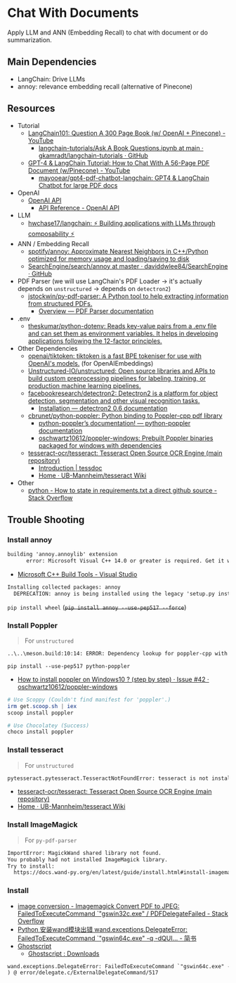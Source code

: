 # Chat With Documents

Apply LLM and ANN (Embedding Recall) to chat with document or do summarization.

## Main Dependencies

* LangChain: Drive LLMs
* annoy: relevance embedding recall (alternative of Pinecone)

## Resources

* Tutorial
  * [LangChain101: Question A 300 Page Book (w/ OpenAI + Pinecone) - YouTube](https://www.youtube.com/watch?v=h0DHDp1FbmQ)
    * [langchain-tutorials/Ask A Book Questions.ipynb at main · gkamradt/langchain-tutorials · GitHub](https://github.com/gkamradt/langchain-tutorials/blob/main/data_generation/Ask%20A%20Book%20Questions.ipynb)
  * [GPT-4 & LangChain Tutorial: How to Chat With A 56-Page PDF Document (w/Pinecone) - YouTube](https://www.youtube.com/watch?v=ih9PBGVVOO4)
    * [mayooear/gpt4-pdf-chatbot-langchain: GPT4 & LangChain Chatbot for large PDF docs](https://github.com/mayooear/gpt4-pdf-chatbot-langchain)
* OpenAI
  * [OpenAI API](https://openai.com/blog/openai-api)
    * [API Reference - OpenAI API](https://platform.openai.com/docs/api-reference)
* LLM
  * [hwchase17/langchain: ⚡ Building applications with LLMs through composability ⚡](https://github.com/hwchase17/langchain)
* ANN / Embedding Recall
  * [spotify/annoy: Approximate Nearest Neighbors in C++/Python optimized for memory usage and loading/saving to disk](https://github.com/spotify/annoy)
  * [SearchEngine/search/annoy at master · daviddwlee84/SearchEngine · GitHub](https://github.com/daviddwlee84/SearchEngine/tree/master/search/annoy)
* PDF Parser (we will use LangChain's PDF Loader -> it's actually depends on `unstructured` -> depends on `detectron2`)
  * [jstockwin/py-pdf-parser: A Python tool to help extracting information from structured PDFs.](https://github.com/jstockwin/py-pdf-parser)
    * [Overview — PDF Parser documentation](https://py-pdf-parser.readthedocs.io/en/latest/overview.html)
* .env
  * [theskumar/python-dotenv: Reads key-value pairs from a .env file and can set them as environment variables. It helps in developing applications following the 12-factor principles.](https://github.com/theskumar/python-dotenv)
* Other Dependencies
  * [openai/tiktoken: tiktoken is a fast BPE tokeniser for use with OpenAI's models.](https://github.com/openai/tiktoken) (for OpenAIEmbeddings)
  * [Unstructured-IO/unstructured: Open source libraries and APIs to build custom preprocessing pipelines for labeling, training, or production machine learning pipelines.](https://github.com/Unstructured-IO/unstructured)
  * [facebookresearch/detectron2: Detectron2 is a platform for object detection, segmentation and other visual recognition tasks.](https://github.com/facebookresearch/detectron2)
    * [Installation — detectron2 0.6 documentation](https://detectron2.readthedocs.io/en/latest/tutorials/install.html)
  * [cbrunet/python-poppler: Python binding to Poppler-cpp pdf library](https://github.com/cbrunet/python-poppler)
    * [python-poppler’s documentation! — python-poppler documentation](https://cbrunet.net/python-poppler/)
    * [oschwartz10612/poppler-windows: Prebuilt Poppler binaries packaged for windows with dependencies](https://github.com/oschwartz10612/poppler-windows/)
  * [tesseract-ocr/tesseract: Tesseract Open Source OCR Engine (main repository)](https://github.com/tesseract-ocr/tesseract)
    * [Introduction | tessdoc](https://tesseract-ocr.github.io/tessdoc/Installation.html)
    * [Home · UB-Mannheim/tesseract Wiki](https://github.com/UB-Mannheim/tesseract/wiki)
* Other
  * [python - How to state in requirements.txt a direct github source - Stack Overflow](https://stackoverflow.com/questions/16584552/how-to-state-in-requirements-txt-a-direct-github-source)

## Trouble Shooting

### Install annoy

```txt
building 'annoy.annoylib' extension
      error: Microsoft Visual C++ 14.0 or greater is required. Get it with "Microsoft C++ Build Tools": https://visualstudio.microsoft.com/visual-cpp-build-tools/
```

* [Microsoft C++ Build Tools - Visual Studio](https://visualstudio.microsoft.com/visual-cpp-build-tools/)

```txt
Installing collected packages: annoy
  DEPRECATION: annoy is being installed using the legacy 'setup.py install' method, because it does not have a 'pyproject.toml' and the 'wheel' package is not installed. pip 23.1 will enforce this behaviour change. A possible replacement is to enable the '--use-pep517' option. Discussion can be found at https://github.com/pypa/pip/issues/8559
```

`pip install wheel` (~~`pip install annoy --use-pep517 --force`~~)

### Install Poppler

> For `unstructured`

```txt
..\..\meson.build:10:14: ERROR: Dependency lookup for poppler-cpp with method 'pkgconfig' failed: Pkg-config binary for machine 1 not found. Giving up.
```

`pip install --use-pep517 python-poppler`

* [How to install poppler on Windows10 ? (step by step) · Issue #42 · oschwartz10612/poppler-windows](https://github.com/oschwartz10612/poppler-windows/issues/42)

```powershell
# Use Scoppy (Couldn't find manifest for 'poppler'.)
irm get.scoop.sh | iex
scoop install poppler

# Use Chocolatey (Success)
choco install poppler
```

### Install tesseract

> For `unstructured`

```txt
pytesseract.pytesseract.TesseractNotFoundError: tesseract is not installed or it's not in your PATH. See README file for more information.
```

* [tesseract-ocr/tesseract: Tesseract Open Source OCR Engine (main repository)](https://github.com/tesseract-ocr/tesseract)
* [Home · UB-Mannheim/tesseract Wiki](https://github.com/UB-Mannheim/tesseract/wiki)

### Install ImageMagick

> For `py-pdf-parser`

```txt
ImportError: MagickWand shared library not found.
You probably had not installed ImageMagick library.
Try to install:
  https://docs.wand-py.org/en/latest/guide/install.html#install-imagemagick-on-windows
```

### Install

* [image conversion - Imagemagick Convert PDF to JPEG: FailedToExecuteCommand `"gswin32c.exe" / PDFDelegateFailed - Stack Overflow](https://stackoverflow.com/questions/32466112/imagemagick-convert-pdf-to-jpeg-failedtoexecutecommand-gswin32c-exe-pdfdel)
* [Python 安装wand模块出错 wand.exceptions.DelegateError: FailedToExecuteCommand `"gswin64c.exe" -q -dQUI... - 简书](https://www.jianshu.com/p/812c2b46a86b)
* [Ghostscript](https://www.ghostscript.com/)
  * [Ghostscript : Downloads](https://www.ghostscript.com/releases/gsdnld.html)

```txt
wand.exceptions.DelegateError: FailedToExecuteCommand `"gswin64c.exe" -q -dQUIET -dSAFER -dBATCH -dNOPAUSE -dNOPROMPT -dMaxBitmap=500000000 -dAlignToPixels=0 -dGridFitTT=2 "-sDEVICE=pngalpha" -dTextAlphaBits=4 -dGraphicsAlphaBits=4 "-r150x150" -dPrinted=false -dFirstPage=1 -dLastPage=1 "-sOutputFile=C:/Users/david/AppData/Local/Temp/magick-zVgYM_snJYZPInoMrczafnS4JiAElv8t%d" "-fC:/Users/david/AppData/Local/Temp/magick-oCsZGHiEz2SbEDvyqNyZKMmsVkGS58Jd" "-fC:/Users/david/AppData/Local/Temp/magick-p0vM2uWevQNLAPkZhFJM4JWfyqROX5Jh"' (The system cannot find the file specified.
) @ error/delegate.c/ExternalDelegateCommand/517
```
